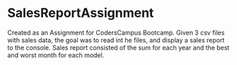 # SalesReportAssignment
Created as an Assignment for CodersCampus Bootcamp.
Given 3 csv files with sales data, the goal was to read int he files, and display a sales report to the console.
Sales report consisted of the sum for each year and the best and worst month for each model.
